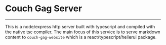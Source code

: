 # Couch Gag Server

---

This is a node/express http server built with typescript and compiled with the native tsc compiler. The main focus of this service is to serve markdown content to `couch-gag-website` which is a react/typescript/hellerui package.

